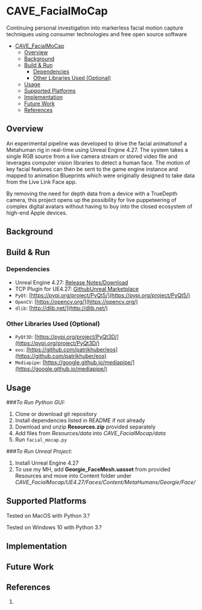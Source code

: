 # CAVE_FacialMoCap
Continuing personal investigation into markerless facial motion capture techniques using consumer technologies and free open source software

- [CAVE_FacialMoCap](#cave_facialmocap)
  - [Overview](#overview)
  - [Background](#background)
  - [Build & Run](#build--run)
    - [Dependencies](#dependencies)
    - [Other Libraries Used (Optional)](#other-libraries-used-optional)
  - [Usage](#usage)
  - [Supported Platforms](#supported-platforms)
  - [Implementation](#implementation)
  - [Future Work](#future-work)
  - [References](#references)

## Overview
An experimental pipeline was developed to drive the facial animationof a Metahuman rig in real-time using Unreal Engine 4.27. The system takes a single RGB source from a live camera stream or stored video file and leverages computer vision libraries to detect a human face. The motion of key facial features can then be sent to the game engine instance and mapped to animation Blueprints which were originally designed to take data from the Live Link Face app.

By removing the need for depth data from a device with a TrueDepth camera, this project opens up the possibility for live puppeteering of complex digital avatars without having to buy into the closed ecosystem of high-end Apple devices.

## Background


## Build & Run
### Dependencies
* Unreal Engine 4.27: [Release Notes/Download](https://www.unrealengine.com/en-US/release-notes/unreal-engine-4-27-released)
* TCP Plugin for UE4.27: [Github](https://github.com/CodeSpartan/UE4TcpSocketPlugin)[Unreal Marketplace](https://unrealengine.com/marketplace/en-US/product/tcp-socket-plugin)
* `PyQt`: [https://pypi.org/project/PyQt5/](https://pypi.org/project/PyQt5/)
* `OpenCV`: [https://opencv.org/](https://opencv.org/)
* `dlib`: [http://dlib.net/](http://dlib.net/)

### Other Libraries Used (Optional)
* `PyQt3D`: [https://pypi.org/project/PyQt3D/](https://pypi.org/project/PyQt3D/)
* `eos`: [https://github.com/patrikhuber/eos](https://github.com/patrikhuber/eos)
* `Mediapipe`: [https://google.github.io/mediapipe/](https://google.github.io/mediapipe/)

## Usage
###*To Run Python GUI:*
1. Clone or download git repository
2. Install dependencies listed in README if not already
3. Download and unzip **Resources.zip** provided separately
4. Add files from *Resources/data* into *CAVE_FacialMocap/data*
5. Run `facial_mocap.py`

###*To Run Unreal Project:*
1. Install Unreal Engine 4.27
2. To use my MH, add **Georgie_FaceMesh.uasset** from provided Resources and move into Content folder under *CAVE_FacialMocap/UE4.27/Faces/Content/MetaHumans/Georgie/Face/*

## Supported Platforms
Tested on MacOS with Python 3.?

Tested on Windows 10 with Python 3.?

## Implementation

## Future Work


## References
1.